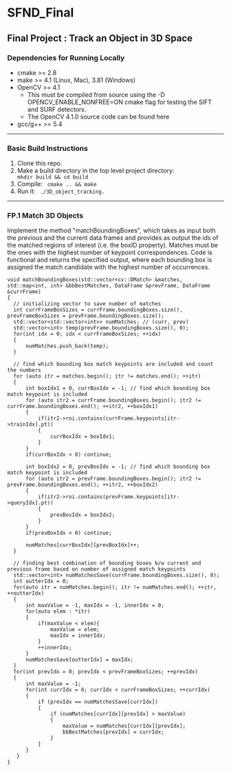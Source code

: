 # SFND_Final

## Final Project : Track an Object in 3D Space

### Dependencies for Running Locally
* cmake >= 2.8  
* make >= 4.1 (Linux, Mac), 3.81 (Windows)
* OpenCV >= 4.1
  * This must be compiled from source using the -D OPENCV_ENABLE_NONFREE=ON cmake flag for testing the SIFT and SURF detectors.
  * The OpenCV 4.1.0 source code can be found here
* gcc/g++ >= 5.4
***
### Basic Build Instructions
1. Clone this repo.
2. Make a build directory in the top level project directory: <code> mkdir build && cd build </code>
3. Compile: <code> cmake .. && make </code>
4. Run it: <code> ./3D_object_tracking. </code>
***
### FP.1 Match 3D Objects
Implement the method "matchBoundingBoxes", which takes as input both the previous and the current data frames and provides as output the ids of the matched regions of interest (i.e. the boxID property). Matches must be the ones with the highest number of keypoint correspondences. Code is functional and returns the specified output, where each bounding box is assigned the match candidate with the highest number of occurrences.
  
    void matchBoundingBoxes(std::vector<cv::DMatch> &matches, std::map<int, int> &bbBestMatches, DataFrame &prevFrame, DataFrame &currFrame)
    {
      // initializing vector to save number of matches
      int currFrameBoxSizes = currFrame.boundingBoxes.size(), prevFrameBoxSizes = prevFrame.boundingBoxes.size();
      std::vector<std::vector<int>> numMatches; // (curr, prev)
      std::vector<int> temp(prevFrame.boundingBoxes.size(), 0);
      for(int idx = 0; idx < currFrameBoxSizes; ++idx)
      {        
          numMatches.push_back(temp);        
      }

      // find which bounding box match keypoints are included and count the numbers
      for (auto itr = matches.begin(); itr != matches.end(); ++itr)
      {
          int boxIdx1 = 0, currBoxIdx = -1; // find which bounding box match keypoint is included 
          for (auto itr2 = currFrame.boundingBoxes.begin(); itr2 != currFrame.boundingBoxes.end(); ++itr2, ++boxIdx1)
          {
              if(itr2->roi.contains(currFrame.keypoints[itr->trainIdx].pt))
              {
                  currBoxIdx = boxIdx1;
              }
          }
          if(currBoxIdx < 0) continue;

          int boxIdx2 = 0, prevBoxIdx = -1; // find which bounding box match keypoint is included 
          for (auto itr2 = prevFrame.boundingBoxes.begin(); itr2 != prevFrame.boundingBoxes.end(); ++itr2, ++boxIdx2)
          {
              if(itr2->roi.contains(prevFrame.keypoints[itr->queryIdx].pt))
              {
                  prevBoxIdx = boxIdx2;
              }
          }
          if(prevBoxIdx < 0) continue;

          numMatches[currBoxIdx][prevBoxIdx]++;
      }

      // finding best combination of bounding boxes b/w current and previous frame based on number of assigned match keypoints
      std::vector<int> numMatchesSave(currFrame.boundingBoxes.size(), 0);
      int outterIdx = 0;
      for(auto itr = numMatches.begin(); itr != numMatches.end(); ++itr, ++outterIdx)
      {
          int maxValue = -1, maxIdx = -1, innerIdx = 0;
          for(auto elem : *itr)
          {
              if(maxValue < elem){
                  maxValue = elem;
                  maxIdx = innerIdx;
              }
              ++innerIdx;
          }
          numMatchesSave[outterIdx] = maxIdx;
      }
      for(int prevIdx = 0; prevIdx < prevFrameBoxSizes; ++prevIdx)
      {
          int maxValue = -1;
          for(int currIdx = 0; currIdx < currFrameBoxSizes; ++currIdx)
          {
              if (prevIdx == numMatchesSave[currIdx])
              {
                  if (numMatches[currIdx][prevIdx] > maxValue)
                  {
                      maxValue = numMatches[currIdx][prevIdx];
                      bbBestMatches[prevIdx] = currIdx;
                  }
              }
          }
       }
    }
  
